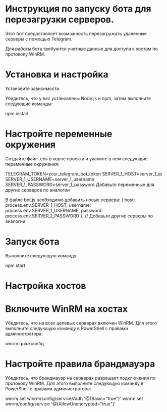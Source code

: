 # Инструкция по запуску бота для перезагрузки серверов.
Этот бот предоставляет возможность перезагружать удаленные серверы с помощью Telegram. 

Для работы бота требуются учетные данные для доступа к хостам по протоколу WinRM.

# Установка и настройка

Установите зависимости.

Убедитесь, что у вас установлены Node.js и npm, затем выполните следующие команды:

npm install

# Настройте переменные окружения
Создайте файл .env в корне проекта и укажите в нем следующие переменные окружения:

TELEGRAM_TOKEN=your_telegram_bot_token
SERVER_1_HOST=server_1_ip
SERVER_1_USERNAME=server_1_username
SERVER_1_PASSWORD=server_1_password
Добавьте переменные для других серверов по аналогии

В файле bot.js необходимо добавить новые сервера:
                { host: process.env.SERVER_1_HOST, username: process.env.SERVER_1_USERNAME, password: process.env.SERVER_1_PASSWORD },
                // Добавьте другие серверы по аналогии

# Запуск бота
Выполните следующую команду:

npm start

# Настройка хостов

# Включите WinRM на хостах
Убедитесь, что на всех целевых серверах включен WinRM. Для этого выполните следующую команду в PowerShell с правами администратора:

winrm quickconfig

# Настройте правила брандмауэра
Убедитесь, что брандмауэр на серверах разрешает подключения по протоколу WinRM. Для этого выполните следующую команду в PowerShell с правами администратора:

winrm set winrm/config/service/Auth '@{Basic="true"}'
winrm set winrm/config/service '@{AllowUnencrypted="true"}'
